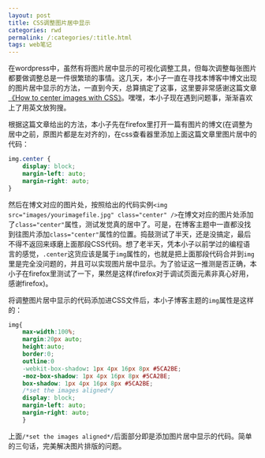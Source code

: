 ```yaml
---
layout: post
title: CSS调整图片居中显示
categories: rwd
permalink: /:categories/:title.html
tags: web笔记
---
```


在wordpress中，虽然有将图片居中显示的可视化调整工具，但每次调整每张图片都要做调整总是一件很繁琐的事情。这几天，本小子一直在寻找本博客中博文出现的图片居中显示的方法，一直到今天，总算搞定了这事，这里要非常感谢这篇文章[《How to center images with CSS》](http://imagecss.com/center.html)。嘿嘿，本小子现在遇到问题事，渐渐喜欢上了用英文放狗搜。

根据这篇文章给出的方法，本小子先在firefox里打开一篇有图片的博文(在调整为居中之前，原图片都是左对齐的)，在css查看器里添加上面这篇文章里图片居中的代码：

```css
img.center {
    display: block;
    margin-left: auto;
    margin-right: auto;
}
```

然后在博文对应的图片处，按照给出的代码实例`<img src="images/yourimagefile.jpg" class="center" />`在博文对应的图片处添加了`class="center"`属性，测试发觉真的居中了。可是，在博客主题中一直都没找到往图片添加`class="center"`属性的位置。捣鼓测试了半天，还是没搞定，最后不得不返回来琢磨上面那段CSS代码。想了老半天，凭本小子以前学过的编程语言的感觉，`.center`这货应该是属于`img`属性的，也就是把上面那段代码合并到`img`里是完全没问题的，并且可以实现图片居中显示。为了验证这一推测是否正确，本小子在firefox里测试了一下，果然是这样(firefox对于调试页面元素非真心好用，感谢firefox)。

将调整图片居中显示的代码添加进CSS文件后，本小子博客主题的`img`属性是这样的：

```css
img{
	max-width:100%;
	margin:20px auto;
	height:auto;
	border:0;
	outline:0
	-webkit-box-shadow: 1px 4px 16px 8px #5CA2BE;
    -moz-box-shadow: 1px 4px 16px 8px #5CA2BE;
    box-shadow: 1px 4px 16px 8px #5CA2BE;
    /*set the images aligned*/
    display: block;
    margin-left: auto;
    margin-right: auto;
	}
```

上面`/*set the images aligned*/`后面部分即是添加图片居中显示的代码。简单的三句话，完美解决图片排版的问题。
